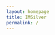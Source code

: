 ```yaml
---
layout: homepage
title: IMSilver
permalink: /
---
```

<!-- Type your notification here - the notification bar will not appear if this is empty. For other changes, refer to _data/homepage.yml to edit the homepage -->

